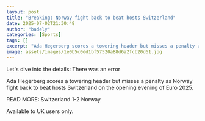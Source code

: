 ```yaml
---
layout: post
title: "Breaking: Norway fight back to beat hosts Switzerland"
date: 2025-07-02T21:30:48
author: "badely"
categories: [Sports]
tags: []
excerpt: "Ada Hegerberg scores a towering header but misses a penalty as Norway fight back to beat hosts Switzerland on the opening evening of Euro 2025."
image: assets/images/1e0b5c0dd1bf57520a88d6a2fcb20d61.jpg
---
```


Let's dive into the details: There was an error

Ada Hegerberg scores a towering header but misses a penalty as Norway fight back to beat hosts Switzerland on the opening evening of Euro 2025.

READ MORE: Switzerland 1-2 Norway

Available to UK users only.

